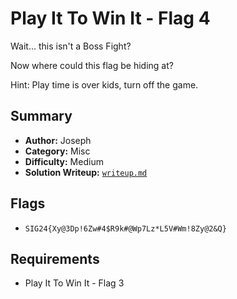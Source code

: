 # Play It To Win It - Flag 4

Wait... this isn't a Boss Fight?

Now where could this flag be hiding at?

Hint: Play time is over kids, turn off the game.

## Summary
- **Author:** Joseph
- **Category:** Misc
- **Difficulty:** Medium
- **Solution Writeup:** [`writeup.md`](./soln/writeup.md)

## Flags
- `SIG24{Xy@3Dp!6Zw#4$R9k#@Wp7Lz*L5V#Wm!8Zy@2&Q}`

## Requirements
- Play It To Win It - Flag 3
